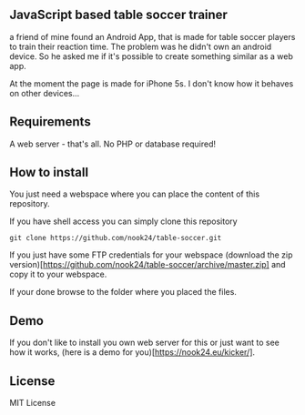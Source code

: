 ## JavaScript based table soccer trainer
a friend of mine found an Android App, that is made for table soccer players to train their reaction time.
The problem was he didn't own an android device. So he asked me if it's possible to create something similar as a web app.

At the moment the page is made for iPhone 5s. I don't know how it behaves on other devices...

## Requirements
A web server - that's all.
No PHP or database required!

## How to install
You just need a webspace where you can place the content of this repository.

If you have shell access you can simply clone this repository
````
git clone https://github.com/nook24/table-soccer.git
````

If you just have some FTP credentials for your webspace (download the zip version)[https://github.com/nook24/table-soccer/archive/master.zip] and copy it to your webspace.

If your done browse to the folder where you placed the files.

## Demo
If you don't like to install you own web server for this or just want to see how it works, (here is a demo for you)[https://nook24.eu/kicker/].

## License
MIT License
